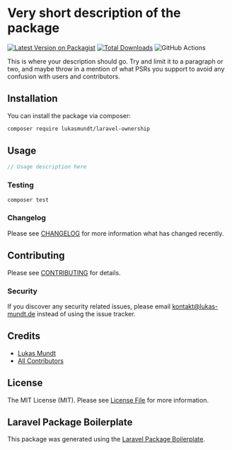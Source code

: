 # Very short description of the package

[![Latest Version on Packagist](https://img.shields.io/packagist/v/lukasmundt/laravel-ownership.svg?style=flat-square)](https://packagist.org/packages/lukasmundt/laravel-ownership)
[![Total Downloads](https://img.shields.io/packagist/dt/lukasmundt/laravel-ownership.svg?style=flat-square)](https://packagist.org/packages/lukasmundt/laravel-ownership)
![GitHub Actions](https://github.com/lukasmundt/laravel-ownership/actions/workflows/main.yml/badge.svg)

This is where your description should go. Try and limit it to a paragraph or two, and maybe throw in a mention of what PSRs you support to avoid any confusion with users and contributors.

## Installation

You can install the package via composer:

```bash
composer require lukasmundt/laravel-ownership
```

## Usage

```php
// Usage description here
```

### Testing

```bash
composer test
```

### Changelog

Please see [CHANGELOG](CHANGELOG.md) for more information what has changed recently.

## Contributing

Please see [CONTRIBUTING](CONTRIBUTING.md) for details.

### Security

If you discover any security related issues, please email kontakt@lukas-mundt.de instead of using the issue tracker.

## Credits

-   [Lukas Mundt](https://github.com/lukasmundt)
-   [All Contributors](../../contributors)

## License

The MIT License (MIT). Please see [License File](LICENSE.md) for more information.

## Laravel Package Boilerplate

This package was generated using the [Laravel Package Boilerplate](https://laravelpackageboilerplate.com).
